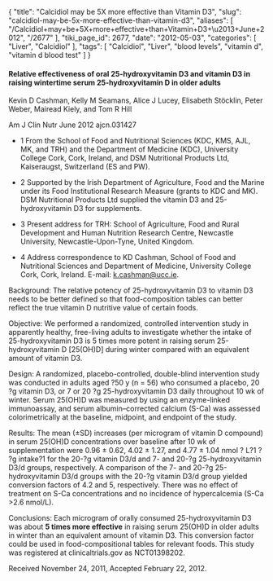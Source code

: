 {
    "title": "Calcidiol may be 5X more effective than Vitamin D3",
    "slug": "calcidiol-may-be-5x-more-effective-than-vitamin-d3",
    "aliases": [
        "/Calcidiol+may+be+5X+more+effective+than+Vitamin+D3+\u2013+June+2012",
        "/2677"
    ],
    "tiki_page_id": 2677,
    "date": "2012-05-03",
    "categories": [
        "Liver",
        "Calcidiol"
    ],
    "tags": [
        "Calcidiol",
        "Liver",
        "blood levels",
        "vitamin d",
        "vitamin d blood test"
    ]
}


#### Relative effectiveness of oral 25-hydroxyvitamin D3 and vitamin D3 in raising wintertime serum 25-hydroxyvitamin D in older adults

Kevin D Cashman, Kelly M Seamans, Alice J Lucey, Elisabeth Stöcklin, Peter Weber, Mairead Kiely, and Tom R Hill

Am J Clin Nutr June 2012 ajcn.031427

* 1 From the School of Food and Nutritional Sciences (KDC, KMS, AJL, MK, and TRH) and the Department of Medicine (KDC), University College Cork, Cork, Ireland, and DSM Nutritional Products Ltd, Kaiseraugst, Switzerland (ES and PW).

* 2 Supported by the Irish Department of Agriculture, Food and the Marine under its Food Institutional Research Measure (grants to KDC and MK). DSM Nutritional Products Ltd supplied the vitamin D3 and 25-hydroxyvitamin D3 for supplements.

* 3 Present address for TRH: School of Agriculture, Food and Rural Development and Human Nutrition Research Centre, Newcastle University, Newcastle-Upon-Tyne, United Kingdom.

* 4 Address correspondence to KD Cashman, School of Food and Nutritional Sciences and Department of Medicine, University College Cork, Cork, Ireland. E-mail: k.cashman@ucc.ie.

Background: The relative potency of 25-hydroxyvitamin D3 to vitamin D3 needs to be better defined so that food-composition tables can better reflect the true vitamin D nutritive value of certain foods.

Objective: We performed a randomized, controlled intervention study in apparently healthy, free-living adults to investigate whether the intake of 25-hydroxyvitamin D3 is 5 times more potent in raising serum 25-hydroxyvitamin D <span>[25(OH)D]</span> during winter compared with an equivalent amount of vitamin D3.

Design: A randomized, placebo-controlled, double-blind intervention study was conducted in adults aged ?50 y (n = 56) who consumed a placebo, 20 ?g vitamin D3, or 7 or 20 ?g 25-hydroxyvitamin D3 daily throughout 10 wk of winter. Serum 25(OH)D was measured by using an enzyme-linked immunoassay, and serum albumin–corrected calcium (S-Ca) was assessed colorimetrically at the baseline, midpoint, and endpoint of the study.

Results: The mean (±SD) increases (per microgram of vitamin D compound) in serum 25(OH)D concentrations over baseline after 10 wk of supplementation were 0.96 ± 0.62, 4.02 ± 1.27, and 4.77 ± 1.04 nmol ? L?1 ? ?g intake?1 for the 20-?g vitamin D3/d and 7- and 20-?g 25-hydroxyvitamin D3/d groups, respectively. A comparison of the 7- and 20-?g 25-hydroxyvitamin D3/d groups with the 20-?g vitamin D3/d group yielded conversion factors of 4.2 and 5, respectively. There was no effect of treatment on S-Ca concentrations and no incidence of hypercalcemia (S-Ca >2.6 nmol/L).

Conclusions: Each microgram of orally consumed 25-hydroxyvitamin D3 was about  **5 times more effective**  in raising serum 25(OH)D in older adults in winter than an equivalent amount of vitamin D3. This conversion factor could be used in food-compositional tables for relevant foods. This study was registered at clinicaltrials.gov as NCT01398202.

Received November 24, 2011, Accepted February 22, 2012.